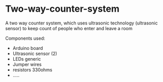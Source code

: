 # Two-way-counter-system
<p>A two way counter system, which uses ultrasonic technology (ultrasonic sensor) to keep count of people who enter and leave a room</p>

<p>Components used:</p>
<ul>
  <li>Arduino board</li>
  <li>Ultrasonic sensor (2)</li>
  <li>LEDs generic</li>
  <li>Jumper wires</li>
  <li>resistors 330ohms</li>
  <li>.....</li>
</ul>
